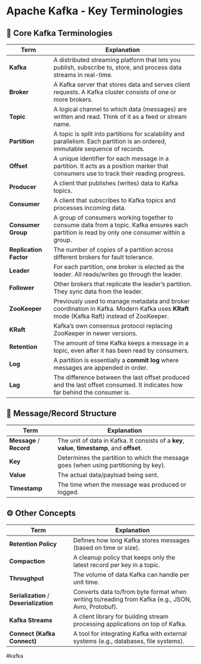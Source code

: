 # Apache Kafka - Key Terminologies

## 🔑 Core Kafka Terminologies

|Term|Explanation|
|---|---|
|**Kafka**|A distributed streaming platform that lets you publish, subscribe to, store, and process data streams in real-time.|
|**Broker**|A Kafka server that stores data and serves client requests. A Kafka cluster consists of one or more brokers.|
|**Topic**|A logical channel to which data (messages) are written and read. Think of it as a feed or stream name.|
|**Partition**|A topic is split into partitions for scalability and parallelism. Each partition is an ordered, immutable sequence of records.|
|**Offset**|A unique identifier for each message in a partition. It acts as a position marker that consumers use to track their reading progress.|
|**Producer**|A client that publishes (writes) data to Kafka topics.|
|**Consumer**|A client that subscribes to Kafka topics and processes incoming data.|
|**Consumer Group**|A group of consumers working together to consume data from a topic. Kafka ensures each partition is read by only one consumer within a group.|
|**Replication Factor**|The number of copies of a partition across different brokers for fault tolerance.|
|**Leader**|For each partition, one broker is elected as the leader. All reads/writes go through the leader.|
|**Follower**|Other brokers that replicate the leader’s partition. They sync data from the leader.|
|**ZooKeeper**|Previously used to manage metadata and broker coordination in Kafka. Modern Kafka uses **KRaft** mode (Kafka Raft) instead of ZooKeeper.|
|**KRaft**|Kafka’s own consensus protocol replacing ZooKeeper in newer versions.|
|**Retention**|The amount of time Kafka keeps a message in a topic, even after it has been read by consumers.|
|**Log**|A partition is essentially a **commit log** where messages are appended in order.|
|**Lag**|The difference between the last offset produced and the last offset consumed. It indicates how far behind the consumer is.|

## 🔄 Message/Record Structure

|Term|Explanation|
|---|---|
|**Message** / **Record**|The unit of data in Kafka. It consists of a **key**, **value**, **timestamp**, and **offset**.|
|**Key**|Determines the partition to which the message goes (when using partitioning by key).|
|**Value**|The actual data/payload being sent.|
|**Timestamp**|The time when the message was produced or logged.|

## ⚙️ Other Concepts

| Term                                    | Explanation                                                                                        |
| --------------------------------------- | -------------------------------------------------------------------------------------------------- |
| **Retention Policy**                    | Defines how long Kafka stores messages (based on time or size).                                    |
| **Compaction**                          | A cleanup policy that keeps only the latest record per key in a topic.                             |
| **Throughput**                          | The volume of data Kafka can handle per unit time.                                                 |
| **Serialization** / **Deserialization** | Converts data to/from byte format when writing to/reading from Kafka (e.g., JSON, Avro, Protobuf). |
| **Kafka Streams**                       | A client library for building stream processing applications on top of Kafka.                      |
| **Connect (Kafka Connect)**             | A tool for integrating Kafka with external systems (e.g., databases, file systems).                |

#kafka